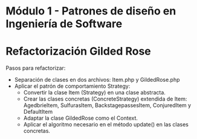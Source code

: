 # Módulo 1 - Patrones de diseño en Ingeniería de Software
# Refactorización Gilded Rose
Pasos para refactorizar:
- Separación de clases en dos archivos: Item.php y GildedRose.php 
- Aplicar el patrón de comportamiento Strategy:
  - Convertir la clase Item (Strategy) en una clase abstracta.
  - Crear las clases concretas (ConcreteStrategy) extendida de Item: AgedbrieItem, SulfurasItem, BackstagepassesItem, ConjuredItem y DefaultItem
  - Adaptar la clase GildedRose como el Context.
  - Aplicar el algoritmo necesario en el método update() en las clases concretas.
